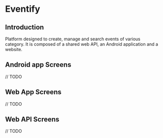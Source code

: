 # Eventify

## Introduction

Platform designed to create, manage and search events of various category. It is composed of a shared web API, an Android application and a website.

## Android app Screens

// TODO

## Web App Screens

// TODO

## Web API Screens

// TODO
